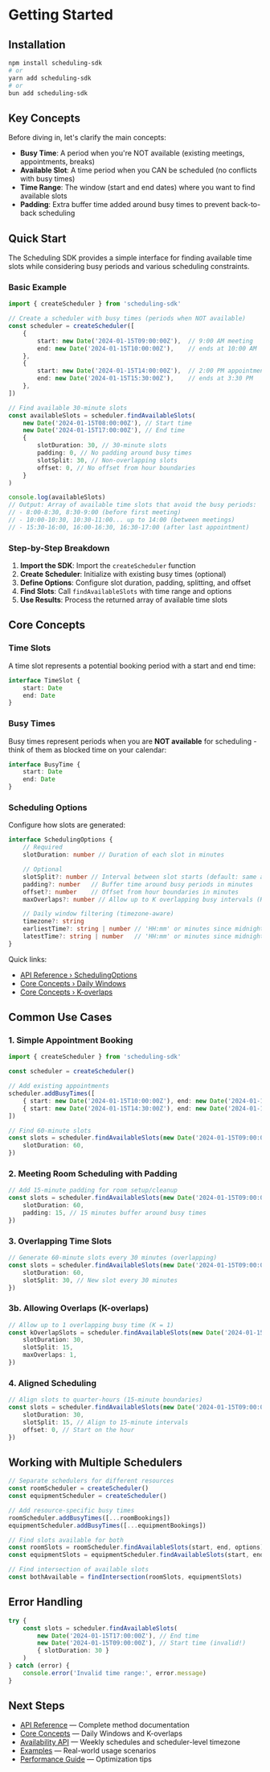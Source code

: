 # Getting Started

## Installation

```bash
npm install scheduling-sdk
# or
yarn add scheduling-sdk
# or
bun add scheduling-sdk
```

## Key Concepts

Before diving in, let's clarify the main concepts:

- **Busy Time**: A period when you're NOT available (existing meetings, appointments, breaks)
- **Available Slot**: A time period when you CAN be scheduled (no conflicts with busy times)
- **Time Range**: The window (start and end dates) where you want to find available slots
- **Padding**: Extra buffer time added around busy times to prevent back-to-back scheduling

## Quick Start

The Scheduling SDK provides a simple interface for finding available time slots while considering busy periods and various scheduling constraints.

### Basic Example

```typescript
import { createScheduler } from 'scheduling-sdk'

// Create a scheduler with busy times (periods when NOT available)
const scheduler = createScheduler([
    {
        start: new Date('2024-01-15T09:00:00Z'),  // 9:00 AM meeting
        end: new Date('2024-01-15T10:00:00Z'),    // ends at 10:00 AM
    },
    {
        start: new Date('2024-01-15T14:00:00Z'),  // 2:00 PM appointment
        end: new Date('2024-01-15T15:30:00Z'),    // ends at 3:30 PM
    },
])

// Find available 30-minute slots
const availableSlots = scheduler.findAvailableSlots(
    new Date('2024-01-15T08:00:00Z'), // Start time
    new Date('2024-01-15T17:00:00Z'), // End time
    {
        slotDuration: 30, // 30-minute slots
        padding: 0, // No padding around busy times
        slotSplit: 30, // Non-overlapping slots
        offset: 0, // No offset from hour boundaries
    }
)

console.log(availableSlots)
// Output: Array of available time slots that avoid the busy periods:
// - 8:00-8:30, 8:30-9:00 (before first meeting)
// - 10:00-10:30, 10:30-11:00... up to 14:00 (between meetings)
// - 15:30-16:00, 16:00-16:30, 16:30-17:00 (after last appointment)
```

### Step-by-Step Breakdown

1. **Import the SDK**: Import the `createScheduler` function
2. **Create Scheduler**: Initialize with existing busy times (optional)
3. **Define Options**: Configure slot duration, padding, splitting, and offset
4. **Find Slots**: Call `findAvailableSlots` with time range and options
5. **Use Results**: Process the returned array of available time slots

## Core Concepts

### Time Slots

A time slot represents a potential booking period with a start and end time:

```typescript
interface TimeSlot {
    start: Date
    end: Date
}
```

### Busy Times

Busy times represent periods when you are **NOT available** for scheduling - think of them as blocked time on your calendar:

```typescript
interface BusyTime {
    start: Date
    end: Date
}
```

### Scheduling Options

Configure how slots are generated:

```typescript
interface SchedulingOptions {
    // Required
    slotDuration: number // Duration of each slot in minutes

    // Optional
    slotSplit?: number // Interval between slot starts (default: same as duration)
    padding?: number   // Buffer time around busy periods in minutes
    offset?: number    // Offset from hour boundaries in minutes
    maxOverlaps?: number // Allow up to K overlapping busy intervals (K-overlaps)

    // Daily window filtering (timezone-aware)
    timezone?: string
    earliestTime?: string | number // 'HH:mm' or minutes since midnight
    latestTime?: string | number   // 'HH:mm' or minutes since midnight; supports '24:00' or 1440
}
```

Quick links:

- [API Reference › SchedulingOptions](api-reference.md#schedulingoptions)
- [Core Concepts › Daily Windows](core-concepts.md#daily-windows)
- [Core Concepts › K-overlaps](core-concepts.md#k-overlaps)

## Common Use Cases

### 1. Simple Appointment Booking

```typescript
import { createScheduler } from 'scheduling-sdk'

const scheduler = createScheduler()

// Add existing appointments
scheduler.addBusyTimes([
    { start: new Date('2024-01-15T10:00:00Z'), end: new Date('2024-01-15T11:00:00Z') },
    { start: new Date('2024-01-15T14:30:00Z'), end: new Date('2024-01-15T15:30:00Z') },
])

// Find 60-minute slots
const slots = scheduler.findAvailableSlots(new Date('2024-01-15T09:00:00Z'), new Date('2024-01-15T17:00:00Z'), {
    slotDuration: 60,
})
```

### 2. Meeting Room Scheduling with Padding

```typescript
// Add 15-minute padding for room setup/cleanup
const slots = scheduler.findAvailableSlots(new Date('2024-01-15T09:00:00Z'), new Date('2024-01-15T17:00:00Z'), {
    slotDuration: 60,
    padding: 15, // 15 minutes buffer around busy times
})
```

### 3. Overlapping Time Slots

```typescript
// Generate 60-minute slots every 30 minutes (overlapping)
const slots = scheduler.findAvailableSlots(new Date('2024-01-15T09:00:00Z'), new Date('2024-01-15T17:00:00Z'), {
    slotDuration: 60,
    slotSplit: 30, // New slot every 30 minutes
})
```

### 3b. Allowing Overlaps (K-overlaps)

```typescript
// Allow up to 1 overlapping busy time (K = 1)
const kOverlapSlots = scheduler.findAvailableSlots(new Date('2024-01-15T09:00:00Z'), new Date('2024-01-15T17:00:00Z'), {
    slotDuration: 30,
    slotSplit: 15,
    maxOverlaps: 1,
})
```

### 4. Aligned Scheduling

```typescript
// Align slots to quarter-hours (15-minute boundaries)
const slots = scheduler.findAvailableSlots(new Date('2024-01-15T09:00:00Z'), new Date('2024-01-15T17:00:00Z'), {
    slotDuration: 30,
    slotSplit: 15, // Align to 15-minute intervals
    offset: 0, // Start on the hour
})
```

## Working with Multiple Schedulers

```typescript
// Separate schedulers for different resources
const roomScheduler = createScheduler()
const equipmentScheduler = createScheduler()

// Add resource-specific busy times
roomScheduler.addBusyTimes([...roomBookings])
equipmentScheduler.addBusyTimes([...equipmentBookings])

// Find slots available for both
const roomSlots = roomScheduler.findAvailableSlots(start, end, options)
const equipmentSlots = equipmentScheduler.findAvailableSlots(start, end, options)

// Find intersection of available slots
const bothAvailable = findIntersection(roomSlots, equipmentSlots)
```

## Error Handling

```typescript
try {
    const slots = scheduler.findAvailableSlots(
        new Date('2024-01-15T17:00:00Z'), // End time
        new Date('2024-01-15T09:00:00Z'), // Start time (invalid!)
        { slotDuration: 30 }
    )
} catch (error) {
    console.error('Invalid time range:', error.message)
}
```

## Next Steps

- [API Reference](api-reference.md) — Complete method documentation
- [Core Concepts](core-concepts.md) — Daily Windows and K-overlaps
- [Availability API](availability-api.md) — Weekly schedules and scheduler-level timezone
- [Examples](examples.md) — Real-world usage scenarios
- [Performance Guide](performance.md) — Optimization tips
